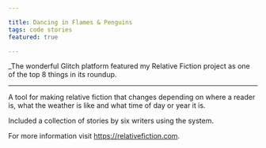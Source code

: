 ```yaml
---

title: Dancing in Flames & Penguins
tags: code stories
featured: true

---
```


_The wonderful Glitch platform featured my Relative Fiction project as one of the top 8 things in its roundup. 

---

A tool for mak­ing re­l­at­ive fic­tion that changes de­pend­ing on where a reader is, what the weather is like and what time of day or year it is.

Included a col­lec­tion of stor­ies by six writers us­ing the sys­tem.

For more in­form­a­tion visit [https://​re­l­at­ive­fic­tion.com](https://​re­l­at­ive­fic­tion.com).